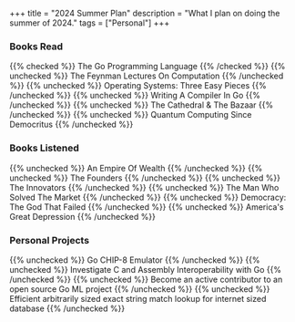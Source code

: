 +++
title = "2024 Summer Plan"
description = "What I plan on doing the summer of 2024."
tags = ["Personal"]
+++



### Books Read
{{% checked %}} The Go Programming Language {{% /checked %}}
{{% unchecked %}} The Feynman Lectures On Computation {{% /unchecked %}}
{{% unchecked %}} Operating Systems: Three Easy Pieces {{% /unchecked %}}
{{% unchecked %}} Writing A Compiler In Go {{% /unchecked %}}
{{% unchecked %}} The Cathedral & The Bazaar {{% /unchecked %}}
{{% unchecked %}} Quantum Computing Since Democritus {{% /unchecked %}}



### Books Listened
{{% unchecked %}} An Empire Of Wealth {{% /unchecked %}}
{{% unchecked %}} The Founders {{% /unchecked %}}
{{% unchecked %}} The Innovators {{% /unchecked %}}
{{% unchecked %}} The Man Who Solved The Market {{% /unchecked %}}
{{% unchecked %}} Democracy: The God That Failed  {{% /unchecked %}}
{{% unchecked %}} America's Great Depression {{% /unchecked %}}



### Personal Projects
{{% unchecked %}} Go CHIP-8 Emulator {{% /unchecked %}}
{{% unchecked %}} Investigate C and Assembly Interoperability with Go {{% /unchecked %}}
{{% unchecked %}} Become an active contributor to an open source Go ML project {{% /unchecked %}}
{{% unchecked %}} Efficient arbitrarily sized exact string match lookup for internet sized database {{% /unchecked %}}

